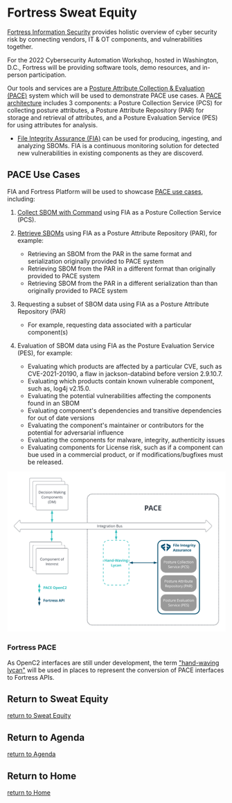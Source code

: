 # Fortress Sweat Equity

[Fortress Information Security](https://www.fortressinfosec.com/)
provides holistic overview of cyber security risk by connecting vendors, IT & OT components, and vulnerabilities together.

For the 2022 Cybersecurity Automation Workshop, hosted in Washington, D.C., Fortress will be providing software tools, demo resources, and in-person participation.

Our tools and services are a [Posture Attribute Collection & Evaluation (PACE)](https://github.com/opencybersecurityalliance/PACE) system which will be used to demonstrate PACE use cases. A [PACE architecture](https://github.com/opencybersecurityalliance/PACE/blob/32047124a28a2ab4d68c4e74e9564831cecab923/docs/Arch/README.md) includes  3 components: a Posture Collection Service (PCS) for collecting posture attributes, a Posture Attribute Repository (PAR) for storage and retrieval of attributes, and a Posture Evaluation Service (PES) for using attributes for analysis.

- [File Integrity Assurance (FIA)](https://www.fortressinfosec.com/file-integrity-assurance) can be used for producing, ingesting, and analyzing SBOMs. FIA is a continuous monitoring solution for detected new vulnerabilities in existing components as they are discoverd.

## PACE Use Cases

FIA and Fortress Platform will be used to showcase [PACE use cases](https://github.com/opencybersecurityalliance/PACE/tree/main/docs/UseCases), including:

1. [Collect SBOM with Command](https://github.com/opencybersecurityalliance/PACE/blob/main/docs/UseCases/collect_sbom_with_command.md) using FIA as a Posture Collection Service (PCS).
2. [Retrieve SBOMs](https://github.com/opencybersecurityalliance/PACE/blob/main/docs/UseCases/retrieve_sbom.md) using FIA as a Posture Attribute Repository (PAR), for example:

    - Retrieving an SBOM from the PAR in the same format and serialization originally provided to PACE system
    - Retrieving SBOM from the PAR in a different format than originally provided to PACE system
    - Retrieving SBOM from the PAR in a different serialization than than originally provided to PACE system

3. Requesting a subset of SBOM data using FIA as a Posture Attribute Repository (PAR)

    - For example, requesting data associated with a particular component(s)

4. Evaluation of SBOM data using FIA as the Posture Evaluation Service (PES), for example:

    - Evaluating which products are affected by a particular CVE, such as CVE-2021-20190, a flaw in jackson-databind before version 2.9.10.7.
    - Evaluating which products contain known vulnerable component, such as, log4j v2.15.0.
    - Evaluating the potential vulnerabilities affecting the components found in an SBOM
    - Evaluating component's dependencies and transitive dependencies for out of date versions
    - Evaluating the component's maintainer or contributors for the potential for adversarial influence
    - Evaluating the components for malware, integrity, authenticity issues
    - Evaluating components for License risk, such as if a component can bue used in a commercial product, or if modifications/bugfixes must be released.

![fortress_pace](./images/fortress_pace_overview.png)

### Fortress PACE
As OpenC2 interfaces are still under development, the term ["hand-waving lycan"](http://www.cybersecurityautomationworkshop.org/lycan.html) will be used in places to represent the conversion of PACE interfaces to Fortress APIs.

## Return to Sweat Equity
[return to Sweat Equity](../../SweatEquity)

## Return to Agenda
[return to Agenda](../../Agenda)

## Return to Home
[return to Home](../../index.md)
